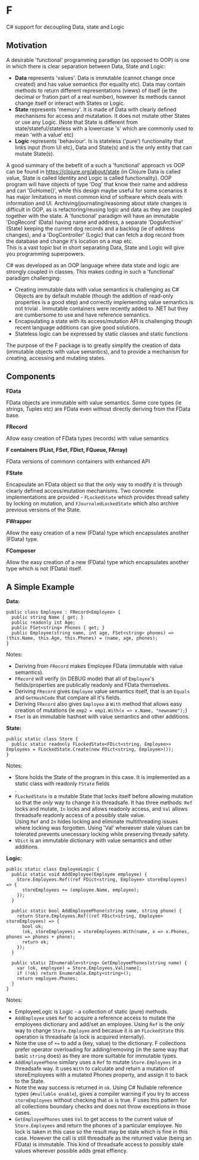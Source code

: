 # F
C# support for decoupling Data, state and Logic

## Motivation

A desirable 'functional' programming paradign (as opposed to OOP) is one in which there is clear separation between Data, State and Logic:
- **Data** represents 'values'. Data is immutable (cannot change once created) and has value semantics (for equality etc). Data may contain methods to return different representations (views) of itself (ie the decimal or fration part of a real number), however its methods cannot change itself or interact with States or Logic.
- **State** represents 'memory'. It is made of Data with clearly defined mechanisms for access and mutatation. It does not mutate other States or use any Logic. (Note that State is different from state/stateful/stateless with a lowercase 's' which are commonly used to mean 'with a value' etc)
- **Logic** represents 'behaviour'. Is is stateless ('pure') functionality that links input (from UI etc), Data and State(s) and is the only entity that can mutate State(s).

A good summary of the bebefit of a such a 'functional' approach vs OOP can be found in https://clojure.org/about/state (in Clojure Data is called value, State is called Identity and Logic is called functionality). OOP program will have objects of type 'Dog' that know their name and address and can 'GoHome()', while this design maybe useful for some scenarios it has major limitations in most common kind of software which deals with information and UI. Archiving/journaling/reasoning about state changes is difficult in OOP, as is refactoring/reusing logic and data as they are coupled together with the state. A 'functional' paradigm will have an immutable 'DogRecord' (Data) having name and address, a separate 'DogsArchive' (State) keeping the current dog records and a backlog (ie of address changes), and a 'DogController' (Logic) that can fetch a dog record from the database and change it's location on a map etc.<br>
This is a vast topic but in short separating Data, State and Logic will give you programming superpowers. 

C# was developed as an OOP language where data state and logic are strongly coupled in classes. This makes coding in such a 'functional' paradigm challenging:
- Creating immutable data with value semantics is challenging as C# Objects are by default mutable (though the addition of read-only properties is a good step) and correctly implementing value semantics is not trivial . Immutable containers were recently added to .NET but they are cumbersome to use and have reference semantics. 
- Encapsulating a state with its access/mutation API is challenging though recent language additions can give good solutions.
- Stateless logic can be expressed by static classes and static functions

The purpose of the F package is to greatly simplify the creation of data (immutable objects with value semantics), and to provide a mechanism for creating, accessing and mutating states.

## Components

**FData**

FData objects are immutable with value semantics. Some core types (ie strings, Tuples etc) are FData even without directly deriving from the FData base.

**FRecord** 

Allow easy creation of FData types (records) with value semantics

**F containers (FList, FSet, FDict, FQueue, FArray)**

FData versions of commonn containers with enhanced API

**FState**

Encapsulate an FData object so that the _only_ way to modify it is through clearly defined access/mutation mechanisms. Two concrete implementations are provided - `FLockedState` which provides thread safety by locking on mutation, and `FJournaledLockedState` which also archive previous versions of the State.

**FWrapper**

Allow the easy creation of a new (FData) type which encapsulates another (FData) type. 

**FComposer**

Allow the easy creation of a new (FData) type which encapsulates another type which is not (FData) itself.  


## A Simple Example

**Data:**
```
public class Employee : FRecord<Employee> {
  public string Name { get; }
  public readonly int Age;
  public FSet<string> Phones { get; }
  public Employee(string name, int age, FSet<string> phones) => (this.Name, this.Age, this.Phones) = (name, age, phones);
}
```

Notes:
- Deriving from `FRecord` makes Employee FData (immutable with value semantics). 
- `FRecord` will verify (in DEBUG mode) that all of `Employee`'s fields/properties are publically readonly and FData themselves.<br>
- Deriving `FRecord` gives `Employee` value semantics itself, that is an `Equals` and `GetHashCode` that compare all it's fields.<br>
- Deriving `FRecord` also gives `Employee` a `With` method that allows easy creation of mutations (ie `emp2 = emp1.With(x => x.Name, "newname");`)<br>
- `FSet` is an immutable hashset with value semantics and other additions.<br>


**State:**
```
public static class Store {
  public static readonly FLockedState<FDict<string, Employee>> Employees = FLockedState.Create(new FDict<string, Employee>());
}
```

Notes:
- Store holds the State of the program in this case. It is implemented as a static class with readonly `FState` fields<br>. 
- `FLockedState` is a mutable State that locks itself before allowing mutation so that the _only_ way to change it is threadsafe. It has three methods: `Ref` locks and mutate, `In` locks and allows readonly access, and `Val` allows threadsafe readonly access of a possibly stale value. <br>
Using `Ref` and `In` hides locking and eliminate multithreading issues where locking was forgotten. Using 'Val' whereever stale values can be tolerated prevents unecessary locking while preserving thready safety.
- `VDict` is an immutable dictionary with value semantics and other additions. 


**Logic:**
```
public static class EmployeeLogic {
  public static void AddEmployee(Employee employee) {
    Store.Employees.Ref((ref FDict<string, Employee> storeEmployees) => {
      storeEmployees += (employee.Name, employee);
    });
  }

  public static bool AddEmployeePhone(string name, string phone) {
    return Store.Employees.Ref((ref FDict<string, Employee> storeEmployees) => {
      bool ok;
      (ok, storeEmployees) = storeEmployees.With(name, x => x.Phones, phones => phones + phone);
      return ok;
    });
  }

  public static IEnumerable<string> GetEmployeePhones(string name) {
    var (ok, employee) = Store.Employees.Val[name];
    if (!ok) return Enumerable.Empty<string>();
    return employee.Phones;
  }
}
```

Notes:
- EmployeeLogic is Logic - a collection of static (pure) methods.<br>
- `AddEmployee` uses `Ref` to acquire a reference access to mutate the employees dictionary and add/set an employee.
Using `Ref` is the _only_ way to change `Store.Employee` and becasue it is an `FLockedState` this operation is threadsafe (a lock is acquired internally).
- Note the use of `+=` to add a (key, value) to the dictionary. F collections prefer operator overloading for adding/removing  (in the same way that basic `string` does) as they are more suiltable for immutable types.
- `AddEmployeePhone` similary uses a `Ref` to mutate `Store.Employees` in a threadsafe way. It uses `With` to calculate and return a mutation of storeEmployees with a mutated Phones property, and assign it to back to the State.
- Note the way success is returned in `ok`. Using C# Nullable reference types (`#nullable enable`), gives a compiler warning if you try to access `storeEmployees` without checking that `ok` is true. F uses this pattern for all collections boundary checks and does not throw exceptions in those cases. 
- `GetEmployeePhones` uses `Val` to get access to the current value of `Store.Employees` and return the phones of a particular employee. No lock is taken in this case so the result may be stale which is fine in this case. However the call is still threadsafe as the returned value (being an FData) is immutable. This kind of threadsafe access to possibly stale values wherever possible adds great effiency.



 
